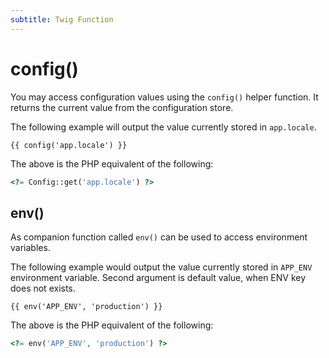 ```yaml
---
subtitle: Twig Function
---
```

# config()

You may access configuration values using the `config()` helper function. It returns the current value from the configuration store.

The following example will output the value currently stored in `app.locale`.

```twig
{{ config('app.locale') }}
```

The above is the PHP equivalent of the following:

```php
<?= Config::get('app.locale') ?>
```

## env()

As companion function called `env()` can be used to access environment variables.

The following example would output the value currently stored in `APP_ENV` environment variable. Second argument is default value, when ENV key does not exists.

```twig
{{ env('APP_ENV', 'production') }}
```

The above is the PHP equivalent of the following:

```php
<?= env('APP_ENV', 'production') ?>
```
